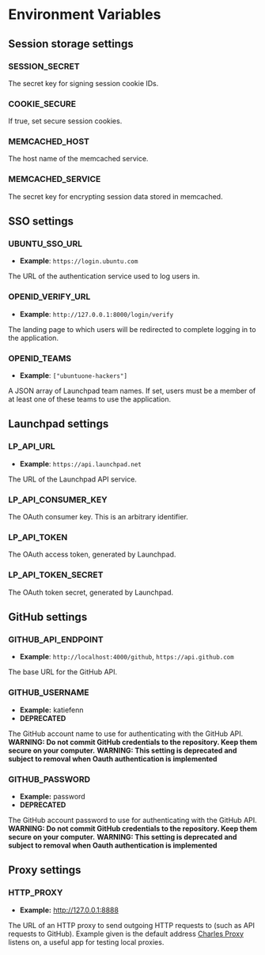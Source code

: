 # Environment Variables

## Session storage settings

### SESSION\_SECRET

The secret key for signing session cookie IDs.

### COOKIE\_SECURE

If true, set secure session cookies.

### MEMCACHED\_HOST

The host name of the memcached service.

### MEMCACHED\_SERVICE

The secret key for encrypting session data stored in memcached.

## SSO settings

### UBUNTU\_SSO\_URL

- **Example**: `https://login.ubuntu.com`

The URL of the authentication service used to log users in.

### OPENID\_VERIFY\_URL

- **Example**: `http://127.0.0.1:8000/login/verify`

The landing page to which users will be redirected to complete logging in to
the application.

### OPENID\_TEAMS

- **Example**: `["ubuntuone-hackers"]`

A JSON array of Launchpad team names.  If set, users must be a member of at
least one of these teams to use the application.

## Launchpad settings

### LP\_API\_URL

- **Example**: `https://api.launchpad.net`

The URL of the Launchpad API service.

### LP\_API\_CONSUMER\_KEY

The OAuth consumer key.  This is an arbitrary identifier.

### LP\_API\_TOKEN

The OAuth access token, generated by Launchpad.

### LP\_API\_TOKEN\_SECRET

The OAuth token secret, generated by Launchpad.

## GitHub settings

### GITHUB_API_ENDPOINT
- **Example**: `http://localhost:4000/github`, `https://api.github.com`

The base URL for the GitHub API.

### GITHUB_USERNAME
- **Example:** katiefenn
- **DEPRECATED**

The GitHub account name to use for authenticating with the GitHub API.
**WARNING: Do not commit GitHub credentials to the repository. Keep them secure on your computer.**
**WARNING: This setting is deprecated and subject to removal when Oauth authentication is implemented**

### GITHUB_PASSWORD
- **Example:** password
- **DEPRECATED**

The GitHub account password to use for authenticating with the GitHub API.
**WARNING: Do not commit GitHub credentials to the repository. Keep them secure on your computer.**
**WARNING: This setting is deprecated and subject to removal when Oauth authentication is implemented**

## Proxy settings
### HTTP_PROXY
- **Example:** http://127.0.0.1:8888

The URL of an HTTP proxy to send outgoing HTTP requests to (such as API requests to GitHub). Example given is the default address [Charles Proxy](https://www.charlesproxy.com/) listens on, a useful app for testing local proxies.
